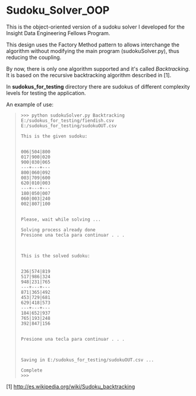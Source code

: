Sudoku_Solver_OOP
=================

This is the object-oriented version of a sudoku solver I developed for the Insight Data Engineering Fellows Program.

This design uses the Factory Method pattern to allows interchange the algorithm without modifying the main program (sudokuSolver.py), thus reducing the coupling.

By now, there is only one algorithm supported and it's called *Backtracking*. It is based on the recursive backtracking algorithm described in [1].

In **sudokus_for_testing** directory there are sudokus of different complexity levels for testing the application.

An example of use:

>~~~
>>>> python sudokuSolver.py Backtracking E:/sudokus_for_testing/fiendish.csv E:/sudokus_for_testing/sudokuOUT.csv
>
>This is the given sudoku:
>
>
> 006|504|800 
> 017|900|020 
> 900|030|065 
> ---+---+---
> 800|060|092 
> 003|709|600 
> 620|010|003 
> ---+---+---
> 180|050|007 
> 060|003|240 
> 002|807|100 
>
>
>Please, wait while solving ...
>
>Solving process already done
>Presione una tecla para continuar . . . 
>
>
>
>This is the solved sudoku:
>
>
> 236|574|819 
> 517|986|324 
> 948|231|765 
> ---+---+---
> 871|365|492 
> 453|729|681 
> 629|418|573 
> ---+---+---
> 184|652|937 
> 765|193|248 
> 392|847|156 
>
>
>Presione una tecla para continuar . . . 
>
>
>
>Saving in E:/sudokus_for_testing/sudokuOUT.csv ...
>
>Complete
>>>> 
>~~~

[1] http://es.wikipedia.org/wiki/Sudoku_backtracking

